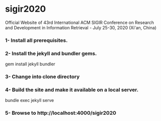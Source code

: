 # sigir2020
Official Website of 43rd International ACM SIGIR Conference on Research and Development in Information Retrieval - July 25-30, 2020 (Xi'an, China)

### 1- Install all prerequisites.
### 2- Install the jekyll and bundler gems.
   gem install jekyll bundler
### 3- Change into clone directory
### 4- Build the site and make it available on a local server.
   bundle exec jekyll serve
### 5- Browse to http://localhost:4000/sigir2020
